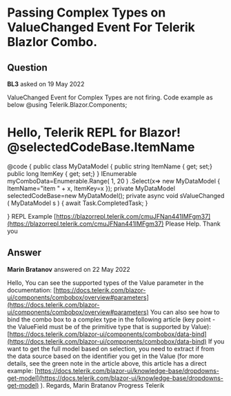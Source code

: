 # Passing Complex Types on ValueChanged Event For Telerik Blazlor Combo.

## Question

**BL3** asked on 19 May 2022

ValueChanged Event for Complex Types are not firing. Code example as below @using Telerik.Blazor.Components;
<h1>Hello, Telerik REPL for Blazor! @selectedCodeBase.ItemName </h1>

<TelerikComboBox Data="@myComboData" TextField="ItemName" ValueField="ItemKey" TValue="MyDataModel" TItem="MyDataModel" ValueChanged="(MyDataModel s)=>sValueChanged(s)">
</TelerikComboBox>

@code { public class MyDataModel { public string ItemName { get; set;} public long ItemKey { get; set;}
}
IEnumerable<MyDataModel> myComboData=Enumerable.Range( 1, 20 )
.Select(x=> new MyDataModel { ItemName="item " + x, ItemKey=x }); private MyDataModel selectedCodeBase=new MyDataModel(); private async void sValueChanged ( MyDataModel s ) { await Task.CompletedTask;
}

} REPL Example [https://blazorrepl.telerik.com/cmuJFNan441IMFgm37](https://blazorrepl.telerik.com/cmuJFNan441IMFgm37) Please Help. Thank you

## Answer

**Marin Bratanov** answered on 22 May 2022

Hello, You can see the supported types of the Value parameter in the documentation: [https://docs.telerik.com/blazor-ui/components/combobox/overview#parameters](https://docs.telerik.com/blazor-ui/components/combobox/overview#parameters) You can also see how to bind the combo box to a complex type in the following article (key point - the ValueField must be of the primitive type that is supported by Value): [https://docs.telerik.com/blazor-ui/components/combobox/data-bind](https://docs.telerik.com/blazor-ui/components/combobox/data-bind) If you want to get the full model based on selection, you need to extract if from the data source based on the identifier you get in the Value (for more details, see the green note in the article above, this article has a direct example: [https://docs.telerik.com/blazor-ui/knowledge-base/dropdowns-get-model](https://docs.telerik.com/blazor-ui/knowledge-base/dropdowns-get-model) ). Regards, Marin Bratanov Progress Telerik
